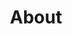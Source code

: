 ---
title: "About"
categories: 
  - blogging
last_modified_at: 2018-07-01T13:00:00+09:00
toc: true
---